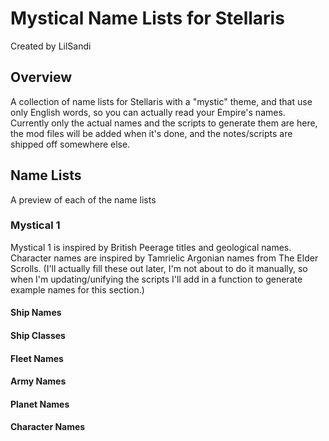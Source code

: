 # Mystical Name Lists for Stellaris
Created by LilSandi

## Overview
A collection of name lists for Stellaris with a "mystic" theme, and that use only English words, so you can actually read your Empire's names. Currently only the actual names and the scripts to generate them are here, the mod files will be added when it's done, and the notes/scripts are shipped off somewhere else.

## Name Lists
A preview of each of the name lists
### Mystical 1
Mystical 1 is inspired by British Peerage titles and geological names. Character names are inspired by Tamrielic Argonian names from The Elder Scrolls. (I'll actually fill these out later, I'm not about to do it manually, so when I'm updating/unifying the scripts I'll add in a function to generate example names for this section.)
#### Ship Names
#### Ship Classes
#### Fleet Names
#### Army Names
#### Planet Names
#### Character Names
